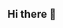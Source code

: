 ## Hi there 👋

<!--
**JanilV1818/JanilV1818** is a ✨ _special_ ✨ repository because its `README.md` (this file) appears on your GitHub profile.

Here are some ideas to get you started:

- 🔭 Hey, My name is Anil
- 🌱 I’m interested in GIS, Python, Software Development and Web Development, etc.
- 👯 Freelance GIS Consultant | Open to full-time roles-Geospatial/GIS Developer/Sr. Python Developer, etc.
- 🤔 I’m looking for help as I am more intested for full-time work opportunity
- 💬 Ask me about Freelance GIS Consultant with hands-on experience in enterprise GIS, utility mapping and smart city projects. 
     Looking for a full-time position to bring long-term value to enterprise GIS projects with strong skills in ArcGIS, Python and geospatial ESRI technologies.
- 📫 How to reach me: alenzageointelligence@gmail.com
- 😄 Pronouns:He/Him
- ⚡ Fun fact: I once mapped an entire village using open GIS tools and I would love to explore more in React JS/python along with latest ESRI GIS technologies, etc.
-->
